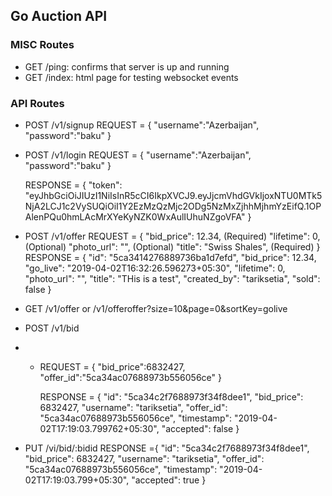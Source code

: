 ## Go Auction API

### MISC Routes
- GET /ping: confirms that server is up and running
- GET /index: html page for testing websocket events


### API Routes
- POST /v1/signup
    REQUEST = {
        "username":"Azerbaijan",
        "password":"baku"
    }

- POST /v1/login
    REQUEST = {
        "username":"Azerbaijan",
        "password":"baku"
    }

    RESPONSE = {
        "token": "eyJhbGciOiJIUzI1NiIsInR5cCI6IkpXVCJ9.eyJjcmVhdGVkIjoxNTU0MTk5NjA2LCJ1c2VySUQiOiI1Y2EzMzQzMjc2ODg5NzMxZjhhMjhmYzEifQ.1OPAlenPQu0hmLAcMrXYeKyNZK0WxAulIUhuNZgoVFA"
    }

- POST /v1/offer
    REQUEST = {
        "bid_price": 12.34, (Required)
        "lifetime": 0,      (Optional)
        "photo_url": "",    (Optional)
        "title": "Swiss Shales", (Required)
    }
    RESPONSE = {
        "id": "5ca3414276889736ba1d7efd",
        "bid_price": 12.34,
        "go_live": "2019-04-02T16:32:26.596273+05:30",
        "lifetime": 0,
        "photo_url": "",
        "title": "THis is a test",
        "created_by": "tariksetia",
        "sold": false
    }

- GET /v1/offer or /v1/offeroffer?size=10&page=0&sortKey=golive

- POST /v1/bid
- - REQUEST = {
        "bid_price":6832427,
        "offer_id":"5ca34ac07688973b556056ce"
    }

    RESPONSE = {
        "id": "5ca34c2f7688973f34f8dee1",
        "bid_price": 6832427,
        "username": "tariksetia",
        "offer_id": "5ca34ac07688973b556056ce",
        "timestamp": "2019-04-02T17:19:03.799762+05:30",
        "accepted": false
    }

- PUT /vi/bid/:bidid
    RESPONSE ={
        "id": "5ca34c2f7688973f34f8dee1",
        "bid_price": 6832427,
        "username": "tariksetia",
        "offer_id": "5ca34ac07688973b556056ce",
        "timestamp": "2019-04-02T17:19:03.799+05:30",
        "accepted": true
    }